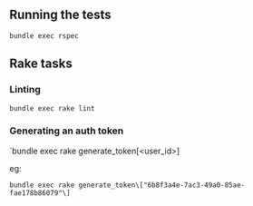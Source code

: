 ## Running the tests
`bundle exec rspec`

## Rake tasks
### Linting
`bundle exec rake lint`

### Generating an auth token
`bundle exec rake generate_token\[<user_id>\]  

eg:  

`bundle exec rake generate_token\["6b8f3a4e-7ac3-49a0-85ae-fae178b86079"\]`

